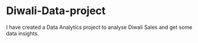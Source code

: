 # Diwali-Data-project
I have created a Data Analytics project to analyse Diwali Sales and get some data insights.
